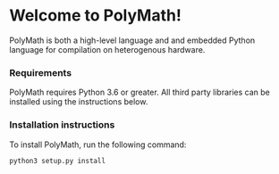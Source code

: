 # Welcome to PolyMath!

PolyMath is both a high-level language and and embedded Python language for compilation on heterogenous hardware.

### Requirements

PolyMath requires Python 3.6 or greater. All third party libraries can be installed using the instructions below.  

### Installation instructions

To install PolyMath, run the following command:

```bash
python3 setup.py install
```



